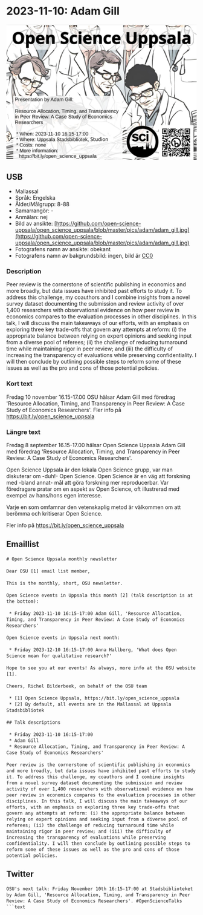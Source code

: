 # 2023-11-10: Adam Gill

![](20231110_adam_gill_screens.jpg)

## USB

* Mallassal
* Språk: Engelska
* Ålder/Målgrupp: 8-88
* Samarrangör: -
* Anmälan: nej
* Bild av ansikte: [https://github.com/open-science-uppsala/open_science_uppsala/blob/master/pics/adam/adam_gill.jpg](https://github.com/open-science-uppsala/open_science_uppsala/blob/master/pics/adam/adam_gill.jpg)
* Fotografens namn av ansikte: obekant
* Fotografens namn av bakgrundsbild: ingen, bild är [CC0](https://en.wikipedia.org/wiki/Creative_Commons_license#Zero_/_public_domain)

### Description

Peer review is the cornerstone of scientific publishing in economics and more broadly, but data issues have inhibited past efforts to study it. To address this challenge, my coauthors and I combine insights from a novel survey dataset documenting the submission and review activity of over 1,400 researchers with observational evidence on how peer review in economics compares to the evaluation processes in other disciplines. In this talk, I will discuss the main takeaways of our efforts, with an emphasis on exploring three key trade-offs that govern any attempts at reform: (i) the appropriate balance between relying on expert opinions and seeking input from a diverse pool of referees; (ii) the challenge of reducing turnaround time while maintaining rigor in peer review; and (iii) the difficulty of increasing the transparency of evaluations while preserving confidentiality. I will then conclude by outlining possible steps to reform some of these issues as well as the pro and cons of those potential policies.

### Kort text

Fredag 10 november 16.15-17.00 OSU hälsar Adam Gill
med föredrag 'Resource Allocation, Timing, and Transparency in Peer Review: A Case Study of Economics Researchers'.
Fler info på <https://bit.ly/open_science_uppsala>

### Längre text

Fredag 8 september 16.15-17.00 hälsar Open Science Uppsala
Adam Gill
med föredrag 'Resource Allocation, Timing, and Transparency in Peer Review: A Case Study of Economics Researchers'.

Open Science Uppsala är den lokala Open Science grupp,
var man diskuterar om -duh!- Open Science.
Open Science är en väg att forskning med -bland annat-
mål att göra forskning mer reproducerbar.
Var föredragare pratar om en aspekt av Open Science, oft
illustrerad med exempel av hans/hons egen interesse.

Varje en som omfamnar den vetenskaplig metod är välkommen
om att berömma och kritiserar Open Science.

Fler info på <https://bit.ly/open_science_uppsala>

## Emaillist

```text
# Open Science Uppsala monthly newsletter

Dear OSU [1] email list member,

This is the monthly, short, OSU newsletter.

Open Science events in Uppsala this month [2] (talk description is at the bottom):

 * Friday 2023-11-10 16:15-17:00 Adam Gill, 'Resource Allocation, Timing, and Transparency in Peer Review: A Case Study of Economics Researchers'

Open Science events in Uppsala next month:

 * Friday 2023-12-10 16:15-17:00 Anna Hallberg, 'What does Open Science mean for qualitative research?'

Hope to see you at our events! As always, more info at the OSU website [1].

Cheers, Richel Bilderbeek, on behalf of the OSU team

 * [1] Open Science Uppsala, https://bit.ly/open_science_uppsala
 * [2] By default, all events are in the Mallassal at Uppsala Stadsbibliotek

## Talk descriptions

 * Friday 2023-11-10 16:15-17:00
 * Adam Gill
 * Resource Allocation, Timing, and Transparency in Peer Review: A Case Study of Economics Researchers'

Peer review is the cornerstone of scientific publishing in economics and more broadly, but data issues have inhibited past efforts to study it. To address this challenge, my coauthors and I combine insights from a novel survey dataset documenting the submission and review activity of over 1,400 researchers with observational evidence on how peer review in economics compares to the evaluation processes in other disciplines. In this talk, I will discuss the main takeaways of our efforts, with an emphasis on exploring three key trade-offs that govern any attempts at reform: (i) the appropriate balance between relying on expert opinions and seeking input from a diverse pool of referees; (ii) the challenge of reducing turnaround time while maintaining rigor in peer review; and (iii) the difficulty of increasing the transparency of evaluations while preserving confidentiality. I will then conclude by outlining possible steps to reform some of these issues as well as the pro and cons of those potential policies.
```

## Twitter

```text
OSU's next talk: Friday November 10th 16:15-17:00 at Stadsbiblioteket by Adam Gill, 'Resource Allocation, Timing, and Transparency in Peer Review: A Case Study of Economics Researchers'. #OpenScienceTalks
```text

